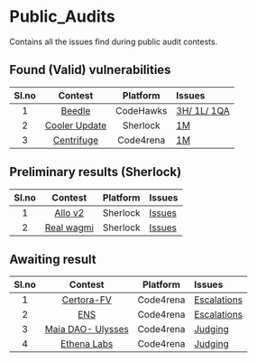 # Public_Audits
Contains all the issues find during public audit contests.

## Found (Valid) vulnerabilities


|Sl.no|Contest|Platform|Issues|
|:-:|:-:|:-:|:--
|1|[Beedle](https://www.codehawks.com/contests/clkbo1fa20009jr08nyyf9wbx)|CodeHawks|[3H/ 1L/ 1QA](https://github.com/Abelaby/Public_Audits/blob/main/Audits/CodeHawks/Beedle/Findings.md)|
|2|[Cooler Update](https://audits.sherlock.xyz/contests/107)|Sherlock|[1M](https://github.com/sherlock-audit/2023-08-cooler-judging/issues/100)|
|3|[Centrifuge](https://code4rena.com/contests/2023-09-centrifuge#top)|Code4rena|[1M](https://github.com/code-423n4/2023-09-centrifuge-findings/issues/542)|

## Preliminary results (Sherlock)

|Sl.no|Contest|Platform|Issues|
|:-:|:-:|:-:|:--
|1|[Allo v2](https://audits.sherlock.xyz/contests/109)|Sherlock|[Issues](https://github.com/sherlock-audit/2023-09-Gitcoin-judging/issues)|
|2|[Real wagmi](https://audits.sherlock.xyz/contests/118)|Sherlock|[Issues](https://github.com/sherlock-audit/2023-10-real-wagmi-judging/issues)|

## Awaiting result

|Sl.no|Contest|Platform|Issues|
|:-:|:-:|:-:|:--
|1|[Certora-FV](https://code4rena.com/contests/2023-08-certora-gmx-formal-verification)|Code4rena|[Escalations](https://www.dailywarden.com/)|
|2|[ENS](https://code4rena.com/contests/2023-10-ens#top)|Code4rena|[Escalations](https://www.dailywarden.com/)|
|3|[Maia DAO- Ulysses](https://code4rena.com/contests/2023-09-maia-dao-ulysses#top)|Code4rena|[Judging](https://www.dailywarden.com/)|
|4|[Ethena Labs](https://code4rena.com/contests/2023-10-ethena-labs#top)|Code4rena|[Judging](https://www.dailywarden.com/)|

